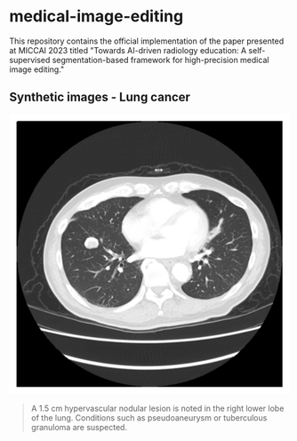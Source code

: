 # medical-image-editing

This repository contains the official implementation of the paper presented at MICCAI 2023 titled "Towards AI-driven radiology education: A self-supervised segmentation-based framework for high-precision medical image editing."

## Synthetic images - Lung cancer

![lung_cancer_4](/synthetic_images/lung_cancer/image4.png)
> A 1.5 cm hypervascular nodular lesion is noted in the right lower lobe of the lung. Conditions such as pseudoaneurysm or tuberculous granuloma are suspected.
